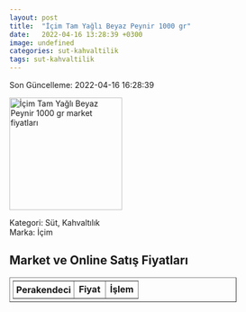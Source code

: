 ```yaml
---
layout: post
title:  "İçim Tam Yağlı Beyaz Peynir 1000 gr"
date:   2022-04-16 13:28:39 +0300
image: undefined
categories: sut-kahvaltilik
tags: sut-kahvaltilik
---
```


Son Güncelleme: 2022-04-16 16:28:39

<img src="undefined" width="200" alt="İçim Tam Yağlı Beyaz Peynir 1000 gr market fiyatları" />

Kategori: Süt, Kahvaltılık
<br />
Marka: İçim

<h2>Market ve Online Satış Fiyatları</h2>

<table border="1" style="padding: 5px;width:80%;">
  <tr>
    <td style="padding: 5px;"><strong>Perakendeci</strong></td>
    <td><strong>Fiyat</strong></td>
    <td><strong>İşlem</strong></td>
  </tr>
  
</table>
